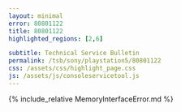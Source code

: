 ```yaml
---
layout: minimal
error: 80801122
title: 80801122
highlighted_regions: [2,6]

subtitle: Technical Service Bulletin
permalink: /tsb/sony/playstation5/80801122
css: /assets/css/highlight_page.css
js: /assets/js/consoleservicetool.js
---
```


{% include_relative MemoryInterfaceError.md %}
